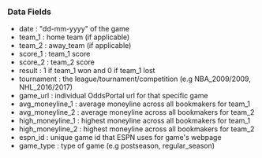 ### Data Fields
- date : "dd-mm-yyyy" of the game
- team_1 : home team (if applicable)
- team_2 : away_team (if applicable)
- score_1 : team_1 score
- score_2 : team_2 score
- result : 1 if team_1 won and 0 if team_1 lost
- tournament : the league/tournament/competition (e.g NBA_2009/2009, NHL_2016/2017) 
- game_url : individual OddsPortal url for that specific game
- avg_moneyline_1 : average moneyline across all bookmakers for team_1
- avg_moneyline_2 : average moneyline across all bookmakers for team_2
- high_moneyline_1 : highest moneyline across all bookmakers for team_1
- high_moneyline_2 : highest moneyline across all bookmakers for team_2
- espn_id : unique game id that ESPN uses for game's webpage
- game_type : type of game (e.g postseason, regular_season)